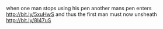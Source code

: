 when one man stops using his pen another mans pen enters http://bit.ly/5xuHwS and thus the first man must now unsheath http://bit.ly/8I47uS
